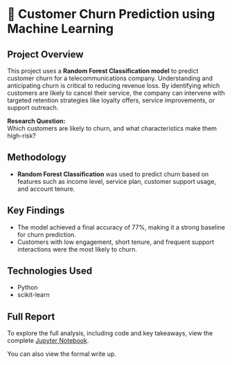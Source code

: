 # 📱 Customer Churn Prediction using Machine Learning

## Project Overview
This project uses a **Random Forest Classification model** to predict customer churn for a telecommunications company. Understanding and anticipating churn is critical to reducing revenue loss. By identifying which customers are likely to cancel their service, the company can intervene with targeted retention strategies like loyalty offers, service improvements, or support outreach.

**Research Question:**  
Which customers are likely to churn, and what characteristics make them high-risk?

## Methodology
- **Random Forest Classification** was used to predict churn based on features such as income level, service plan, customer support usage, and account tenure.

## Key Findings
-	The model achieved a final accuracy of 77%, making it a strong baseline for churn prediction.
- Customers with low engagement, short tenure, and frequent support interactions were the most likely to churn.

## Technologies Used
- Python
- scikit-learn  


## Full Report
To explore the full analysis, including code and key takeaways, view the complete [Jupyter Notebook](./Task%201%20Work.ipynb).

You can also view the formal write up.
